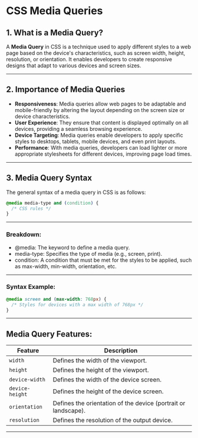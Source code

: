 # CSS Media Queries

## 1. What is a Media Query?

A **Media Query** in CSS is a technique used to apply different styles to a web page based on the device's characteristics, such as screen width, height, resolution, or orientation. It enables developers to create responsive designs that adapt to various devices and screen sizes.

---

## 2. Importance of Media Queries

- **Responsiveness**: Media queries allow web pages to be adaptable and mobile-friendly by altering the layout depending on the screen size or device characteristics.
- **User Experience**: They ensure that content is displayed optimally on all devices, providing a seamless browsing experience.
- **Device Targeting**: Media queries enable developers to apply specific styles to desktops, tablets, mobile devices, and even print layouts.
- **Performance**: With media queries, developers can load lighter or more appropriate stylesheets for different devices, improving page load times.

---

## 3. Media Query Syntax

The general syntax of a media query in CSS is as follows:

```css
@media media-type and (condition) {
  /* CSS rules */
}
```
---
### Breakdown:
- @media: The keyword to define a media query.
- media-type: Specifies the type of media (e.g., screen, print).
- condition: A condition that must be met for the styles to be applied, such as max-width, min-width, orientation, etc.
---
### Syntax Example:
```css
@media screen and (max-width: 768px) {
  /* Styles for devices with a max width of 768px */
}
```
---
## Media Query Features:

| **Feature**       | **Description**                                      |
|-------------------|------------------------------------------------------|
| `width`           | Defines the width of the viewport.                   |
| `height`          | Defines the height of the viewport.                  |
| `device-width`    | Defines the width of the device screen.              |
| `device-height`   | Defines the height of the device screen.             |
| `orientation`     | Defines the orientation of the device (portrait or landscape). |
| `resolution`      | Defines the resolution of the output device.         |
---
